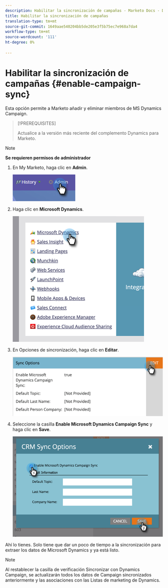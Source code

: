 ```yaml
---
description: Habilitar la sincronización de campañas - Marketo Docs - Documentación del producto
title: Habilitar la sincronización de campañas
translation-type: tm+mt
source-git-commit: 1649aae540204bb5de205e3f5b75ec7e968a7da4
workflow-type: tm+mt
source-wordcount: '111'
ht-degree: 0%

---
```



# Habilitar la sincronización de campañas {#enable-campaign-sync}

Esta opción permite a Marketo añadir y eliminar miembros de MS Dynamics Campaign.

>[!PREREQUISITES]
>
>Actualice a la versión más reciente del complemento Dynamics para Marketo.

>[!NOTE]
>
>**Se requieren permisos de administrador**

1. En My Marketo, haga clic en **Admin**.

   ![](assets/enable-campaign-sync-1.png)

1. Haga clic en **Microsoft Dynamics**.

   ![](assets/enable-campaign-sync-2.png)

1. En Opciones de sincronización, haga clic en **Editar**.

   ![](assets/enable-campaign-sync-3.png)

1. Seleccione la casilla **Enable Microsoft Dynamics Campaign Sync** y haga clic en **Save**.

   ![](assets/enable-campaign-sync-4.png)

Ahí lo tienes. Solo tiene que dar un poco de tiempo a la sincronización para extraer los datos de Microsoft Dynamics y ya está listo.

>[!NOTE]
>
>Al restablecer la casilla de verificación Sincronizar con Dynamics Campaign, se actualizarán todos los datos de Campaign sincronizados anteriormente y las asociaciones con las Listas de marketing de Dynamics.

